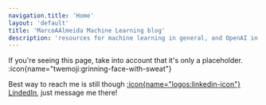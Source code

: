 ```yaml
---
navigation.title: 'Home'
layout: 'default'
title: 'MarcoAAlmeida Machine Learning blog'
description: 'resources for machine learning in general, and OpenAI in particular'
---
```


If you're seeing this page, take into account that it's only a placeholder. :icon{name="twemoji:grinning-face-with-sweat"}

Best way to reach me is still though [:icon{name="logos:linkedin-icon"} LindedIn](https://www.linkedin.com/in/marcoaasilva/), just message me there!